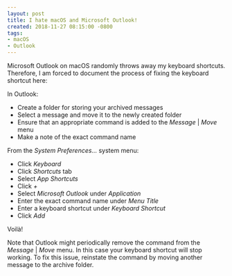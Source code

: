 ```yaml
---
layout: post
title: I hate macOS and Microsoft Outlook!
created: 2018-11-27 08:15:00 -0800
tags:
- macOS
- Outlook
---
```

Microsoft Outlook on macOS randomly throws away my keyboard shortcuts. Therefore, I am forced to document the process of fixing the keyboard shortcut here:

In Outlook:

* Create a folder for storing your archived messages
* Select a message and move it to the newly created folder
* Ensure that an appropriate command is added to the _Message_ \| _Move_ menu
* Make a note of the exact command name

From the _System Preferences&hellip;_ system menu:

* Click _Keyboard_
* Click _Shortcuts_ tab
* Select _App Shortcuts_
* Click _+_
* Select _Microsoft Outlook_ under _Application_
* Enter the exact command name under _Menu Title_
* Enter a keyboard shortcut under _Keyboard Shortcut_
* Click _Add_

Voil&agrave;!

Note that Outlook might periodically remove the command from the _Message_ \| _Move_ menu. In this case your keyboard shortcut will stop working. To fix this issue, reinstate the command by moving another message to the archive folder.
